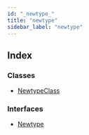 ```yaml
---
id: "_newtype_"
title: "newtype"
sidebar_label: "newtype"
---
```


## Index

### Classes

* [NewtypeClass](../classes/_newtype_.newtypeclass.md)

### Interfaces

* [Newtype](../interfaces/_newtype_.newtype.md)
